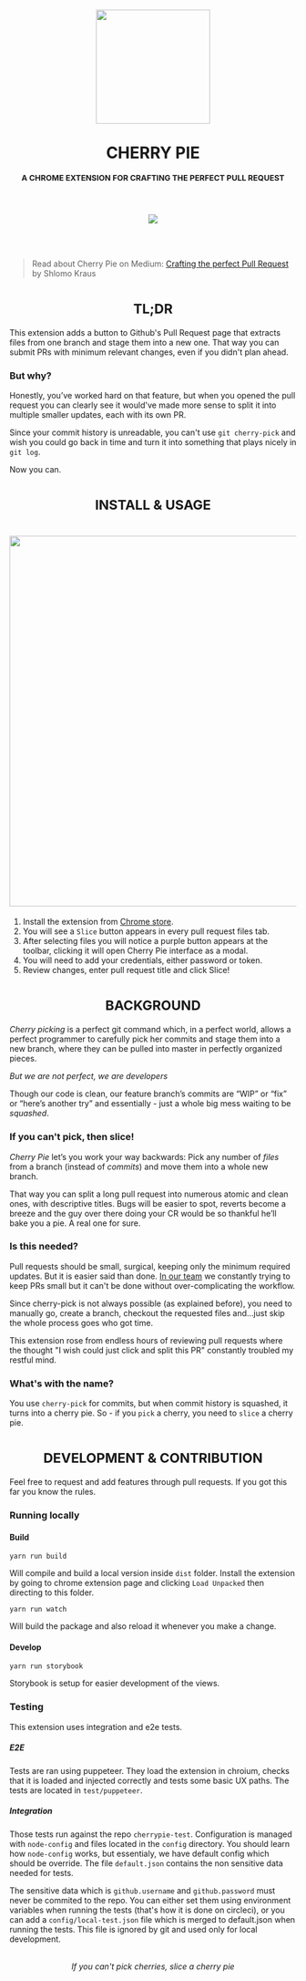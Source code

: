 <div align="center">
  <h1>
<img width="200" src="https://raw.githubusercontent.com/shlomokraus/cherrypie/next/assets/logo.svg?sanitize=true" />
      <br />
  
  <br />
CHERRY PIE

</h1>

   <sup>
  <h3>A CHROME EXTENSION FOR CRAFTING THE PERFECT PULL REQUEST</h3>
   <br />
   <br />

</sup>  
    <pre><a href="https://chrome.google.com/webstore/detail/cherry-pie/fiaignmlhapejpdfbephokpkjnmnaapo" target="_blank"><img src="https://developer.chrome.com/webstore/images/ChromeWebStore_BadgeWBorder_v2_206x58.png" /></a></pre>
<br />
<br />

</div>

> Read about Cherry Pie on Medium: [Crafting the perfect Pull Request](https://medium.com/p/crafting-the-perfect-pull-request-699ab321727f?source=email-5fe064c14ada--writer.postDistributed&sk=69de54d5f585a889d96a8b0a886969a2) by Shlomo Kraus

<h1 align="center"><sub>TL;DR</sub></h1>

This extension adds a button to Github's Pull Request page that extracts files from one branch and stage them into a new one.
That way you can submit PRs with minimum relevant changes, even if you didn't plan ahead.

### But why?

Honestly, you’ve worked hard on that feature, but when you opened the pull request you can clearly see it would've made more sense to split it into multiple smaller updates, each with its own PR.

Since your commit history is unreadable, you can't use `git cherry-pick` and wish you could go back in time and turn it into something that plays nicely in `git log`.

Now you can.


<h1 align="center"><sub>INSTALL & USAGE</sub></h1>

<div align="center">
  <h1>
    <img width="650" src="https://raw.githubusercontent.com/shlomokraus/cherrypie/next/docs/cherry-workflow.gif?sanitize=true" />
    <br />
  </h1>
</div>

1. Install the extension from [Chrome store](https://chrome.google.com/webstore/detail/cherry-pie/fiaignmlhapejpdfbephokpkjnmnaapo). 
2. You will see a `Slice` button appears in every pull request files tab. 
3. After selecting files you will notice a purple button appears at the toolbar, clicking it will open Cherry Pie interface as a modal. 
4. You will need to add your credentials, either password or token.
5. Review changes, enter pull request title and click Slice!

<h1 align="center"><sub>BACKGROUND</sub></h1>

_Cherry picking_ is a perfect git command which, in a perfect world, allows a perfect programmer to carefully pick her commits and stage them into a new branch, where they can be pulled into master in perfectly organized pieces.

_But we are not perfect, we are developers_

Though our code is clean, our feature branch’s commits are “WIP” or “fix” or “here’s another try” and essentially - just a whole big mess waiting to be _squashed_.

### If you can't pick, then slice!

_Cherry Pie_ let’s you work your way backwards: Pick any number of _files_ from a branch (instead of _commits_) and move them into a whole new branch.

That way you can split a long pull request into numerous atomic and clean ones, with descriptive titles. Bugs will be easier to spot, reverts become a breeze and the guy over there doing your CR would be so thankful he’ll bake you a pie. A real one for sure.

### Is this needed?

Pull requests should be small, surgical, keeping only the minimum required updates. But it is easier said than done. [In our team](https://iqoqo.co) we constantly trying to keep PRs small but it can't be done without over-complicating the workflow.

Since cherry-pick is not always possible (as explained before), you need to manually go, create a branch, checkout the requested files and...just skip the whole process goes who got time.

This extension rose from endless hours of reviewing pull requests where the thought "I wish could just click and split this PR" constantly troubled my restful mind.

### What's with the name?

You use `cherry-pick` for commits, but when commit history is squashed, it turns into a cherry pie. So - if you `pick` a cherry, you need to `slice` a cherry pie.

<h1 align="center"><sub>DEVELOPMENT & CONTRIBUTION</sub></h1>

Feel free to request and add features through pull requests. If you got this far you know the rules. 

### Running locally
#### Build

```
yarn run build
```
Will compile and build a local version inside `dist` folder. Install the extension by going to chrome extension page and clicking `Load Unpacked` then directing to this folder.

```
yarn run watch
```
Will build the package and also reload it whenever you make a change.  
#### Develop
```
yarn run storybook
```
Storybook is setup for easier development of the views. 

### Testing

This extension uses integration and e2e tests. 

##### E2E

Tests are ran using puppeteer. They load the extension in chroium, checks that it is loaded and injected correctly and tests some basic UX paths. The tests are located in `test/puppeteer`.

##### Integration 

Those tests run against the repo `cherrypie-test`. Configuration is managed with `node-config` and files located in the `config` directory. You should learn how `node-config` works, but essentialy, we have default config which should be override. The file `default.json` contains the non sensitive data needed for tests. 

The sensitive data which is `github.username` and `github.password` must never be commited to the repo. You can either set them using environment variables when running the tests (that's how it is done on circleci), or you can add a `config/local-test.json` file which is merged to default.json when running the tests. This file is ignored by git and used only for local development. 

<p align="center"><br /><i>If you can't pick cherries, slice a cherry pie</i><br /><br /><br /></p>

